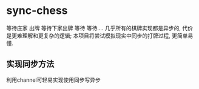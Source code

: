 # sync-chess

等待庄家 出牌 等待下家出牌 等待 等待.... 几乎所有的棋牌实现都是异步的, 代价是更难理解和更复杂的逻辑; 本项目将尝试模拟现实中同步的打牌过程, 更简单易懂.

## 实现同步方法
利用channel可轻易实现使用同步写异步
